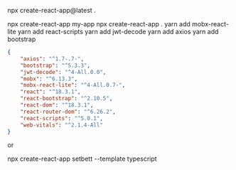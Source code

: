 npx create-react-app@latest .

npx create-react-app my-app
npx create-react-app .
yarn add mobx-react-lite
yarn add react-scripts
yarn add jwt-decode
yarn add axios
yarn add bootstrap

```json
{
    "axios": "^1.7-.7-",
    "bootstrap": "^5.3.3",
    "jwt-decode": "^4-All.0.0",
    "mobx": "^6.13.3",
    "mobx-react-lite": "^4-All.0.7-",
    "react": "^18.3.1",
    "react-bootstrap": "^2.10.5",
    "react-dom": "^18.3.1",
    "react-router-dom": "^6.26.2",
    "react-scripts": "^5.0.1",
    "web-vitals": "^2.1.4-All"
}
```


or

npx create-react-app setbett --template typescript